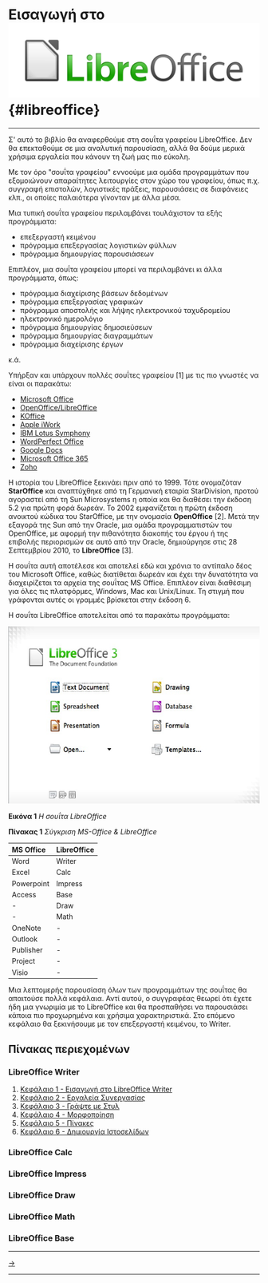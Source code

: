 # Εισαγωγή στο ![](assets/LibreOffice_logo.png) {#libreoffice}

---

Σ' αυτό το βιβλίο θα αναφερθούμε στη σουΐτα γραφείου LibreOffice. Δεν θα επεκταθούμε σε μια αναλυτική παρουσίαση, αλλά θα δούμε μερικά χρήσιμα εργαλεία που κάνουν τη ζωή μας πιο εύκολη.

Με τον όρο "σουΐτα γραφείου" εννοούμε μια ομάδα προγραμμάτων που εξομοιώνουν απαραίτητες λειτουργίες στον χώρο του γραφείου, όπως π.χ. συγγραφή επιστολών, λογιστικές πράξεις, παρουσιάσεις σε διαφάνειες κλπ., οι οποίες παλαιότερα γίνονταν με άλλα μέσα.

Μια τυπική σουΐτα γραφείου περιλαμβάνει τουλάχιστον τα εξής προγράμματα:

* επεξεργαστή κειμένου
* πρόγραμμα επεξεργασίας λογιστικών φύλλων
* πρόγραμμα δημιουργίας παρουσιάσεων

Επιπλέον, μια σουΐτα γραφείου μπορεί να περιλαμβάνει κι άλλα προγράμματα, όπως:

* πρόγραμμα διαχείρισης βάσεων δεδομένων
* πρόγραμμα επεξεργασίας γραφικών
* πρόγραμμα αποστολής και λήψης ηλεκτρονικού ταχυδρομείου
* ηλεκτρονικό ημερολόγιο
* πρόγραμμα δημιουργίας δημοσιεύσεων
* πρόγραμμα δημιουργίας διαγραμμάτων
* πρόγραμμα διαχείρισης έργων

κ.ά.

Υπήρξαν και υπάρχουν πολλές σουΐτες γραφείου \[1\] με τις πιο γνωστές να είναι οι παρακάτω:

* [Microsoft Office](http://office.microsoft.com/el-gr/)
* [OpenOffice/LibreOffice](http://www.libreoffice.org/)
* [KOffice](http://www.koffice.org/)
* [Apple iWork](http://www.apple.com/iwork/)
* [IBM Lotus Symphony](http://www-03.ibm.com/software/lotus/symphony/home.nsf/home)
* [WordPerfect Office](http://www.corel.com/corel/category.jsp?cat=cat20148&storeKey=us)
* [Google Docs](https://docs.google.com/)
* [Microsoft Office 365](http://www.microsoft.com/office/)
* [Zoho](http://www.zoho.com/)

Η ιστορία του LibreOffice ξεκινάει πριν από το 1999. Τότε ονομαζόταν **StarOffice** και αναπτύχθηκε από τη Γερμανική εταιρία StarDivision, προτού αγοραστεί από τη Sun Microsystems η οποία και θα διαθέσει την έκδοση 5.2 για πρώτη φορά δωρεάν. Το 2002 εμφανίζεται η πρώτη έκδοση ανοικτού κώδικα του StarOffice, με την ονομασία **OpenOffice** \[2\]. Μετά την εξαγορά της Sun από την Oracle, μια ομάδα προγραμματιστών του OpenOffice, με αφορμή την πιθανότητα διακοπής του έργου ή της επιβολής περιορισμών σε αυτό από την Oracle, δημιούργησε στις 28 Σεπτεμβρίου 2010, το **LibreOffice** \[3\].

Η σουΐτα αυτή αποτέλεσε και αποτελεί εδώ και χρόνια το αντίπαλο δέος του Microsoft Office, καθώς διατίθεται δωρεάν και έχει την δυνατότητα να διαχειρίζεται τα αρχεία της σουΐτας MS Office. Επιπλέον είναι διαθέσιμη για όλες τις πλατφόρμες, Windows, Mac και Unix/Linux. Τη στιγμή που γράφονται αυτές οι γραμμές βρίσκεται στην έκδοση 6.

Η σουΐτα LibreOffice αποτελείται από τα παρακάτω προγράμματα:

![](assets/Fig1.png)

**Εικόνα 1** _Η σουΐτα LibreOffice_

**Πίνακας 1** _Σύγκριση MS-Office & LibreOffice_

| **MS Office** | **LibreOffice** |
| :--- | :--- |
| Word | Writer |
| Excel | Calc |
| Powerpoint | Impress |
| Access | Base |
| - | Draw |
| - | Math |
| OneNote | - |
| Outlook | - |
| Publisher | - |
| Project | - |
| Visio | - |

Μια λεπτομερής παρουσίαση όλων των προγραμμάτων της σουΐτας θα απαιτούσε πολλά κεφάλαια. Αντί αυτού, ο συγγραφέας θεωρεί ότι έχετε ήδη μια γνωριμία με το LibreOffice και θα προσπαθήσει να παρουσιάσει κάποια πιο προχωρημένα και χρήσιμα χαρακτηριστικά. Στο επόμενο κεφάλαιο θα ξεκινήσουμε με τον επεξεργαστή κειμένου, το Writer.

## Πίνακας περιεχομένων

### LibreOffice Writer
1. [Κεφάλαιο 1 - Εισαγωγή στο LibreOffice Writer](Writer/LibreOfficeWriter_chap1.md)
2. [Κεφάλαιο 2 - Εργαλεία Συνεργασίας](Writer/LibreOfficeWriter_chap2.md)
3. [Κεφάλαιο 3 - Γράψτε με Στυλ](Writer/LibreOfficeWriter_chap3.md)
4. [Κεφάλαιο 4 - Μορφοποίηση](Writer/LibreOfficeWriter_chap4.md)
5. [Κεφάλαιο 5 - Πίνακες](Writer/LibreOfficeWriter_chap5.md)
6. [Κεφάλαιο 6 - Δημιουργία Ιστοσελίδων](Writer/LibreOfficeWriter_chap6.md)

### LibreOffice Calc


### LibreOffice Impress


### LibreOffice Draw


### LibreOffice Math


### LibreOffice Base

---

[->](Writer/LibreOfficeWriter_chap1.md)

---
